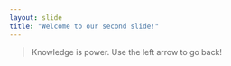 ```yaml
---
layout: slide
title: "Welcome to our second slide!"
---
```

> Knowledge is power.
Use the left arrow to go back!
